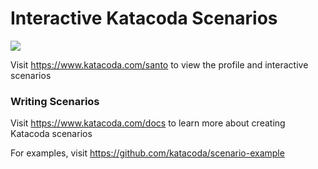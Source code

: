 # Interactive Katacoda Scenarios

[![](http://shields.katacoda.com/katacoda/santo/count.svg)](https://www.katacoda.com/santo "Get your profile on Katacoda.com")

Visit https://www.katacoda.com/santo to view the profile and interactive scenarios

### Writing Scenarios
Visit https://www.katacoda.com/docs to learn more about creating Katacoda scenarios

For examples, visit https://github.com/katacoda/scenario-example
